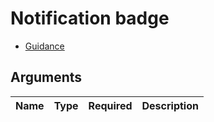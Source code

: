 # Notification badge

- [Guidance](https://design-patterns.service.justice.gov.uk/components/notification-badge)

## Arguments

| Name | Type | Required | Description |
| ---- | ---- | -------- | ----------- |
